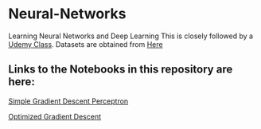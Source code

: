 # Neural-Networks
Learning Neural Networks and Deep Learning
This is closely followed by a [Udemy Class](https://www.udemy.com/deeplearning/learn/v4/overview).
Datasets are obtained from [Here](https://www.superdatascience.com/deep-learning/)

## Links to the Notebooks in this repository are here:

[Simple Gradient Descent Perceptron](https://github.com/TarunSunkaraneni/Neural-Networks/blob/master/Gradient%20Descent/Simple%20Gradient%20Descent%20Perceptron.ipynb)

[Optimized Gradient Descent](https://nbviewer.jupyter.org/github/TarunSunkaraneni/Neural-Networks/blob/master/Gradient%20Descent/Optimized%20Gradient%20Descent%20Neural%20Net.ipynb)
